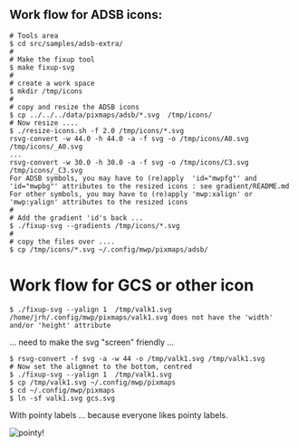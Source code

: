 
## Work flow for ADSB icons:

```
# Tools area
$ cd src/samples/adsb-extra/
#
# Make the fixup tool
$ make fixup-svg
#
# create a work space
$ mkdir /tmp/icons
#
# copy and resize the ADSB icons
$ cp ../../../data/pixmaps/adsb/*.svg  /tmp/icons/
# Now resize ....
$ ./resize-icons.sh -f 2.0 /tmp/icons/*.svg
rsvg-convert -w 44.0 -h 44.0 -a -f svg -o /tmp/icons/A0.svg /tmp/icons/_A0.svg
...
rsvg-convert -w 30.0 -h 30.0 -a -f svg -o /tmp/icons/C3.svg /tmp/icons/_C3.svg
For ADSB symbols, you may have to (re)apply  'id="mwpfg"' and 'id="mwpbg"' attributes to the resized icons : see gradient/README.md
For other symbols, you may have to (re)apply 'mwp:xalign' or 'mwp:yalign' attributes to the resized icons
#
# Add the gradient 'id's back ...
$ ./fixup-svg --gradients /tmp/icons/*.svg
#
# copy the files over ....
$ cp /tmp/icons/*.svg ~/.config/mwp/pixmaps/adsb/
```

# Work flow for GCS or other icon

```
$ ./fixup-svg --yalign 1  /tmp/valk1.svg
/home/jrh/.config/mwp/pixmaps/valk1.svg does not have the 'width' and/or 'height' attribute
```
... need to make the svg "screen" friendly ...

```
$ rsvg-convert -f svg -a -w 44 -o /tmp/valk1.svg /tmp/valk1.svg
# Now set the aligmnet to the bottom, centred
$ ./fixup-svg --yalign 1  /tmp/valk1.svg
$ cp /tmp/valk1.svg ~/.config/mwp/pixmaps
$ cd ~/.config/mwp/pixmaps
$ ln -sf valk1.svg gcs.svg
```

With pointy labels ... because everyone likes pointy labels.

![pointy!](icons..png)
